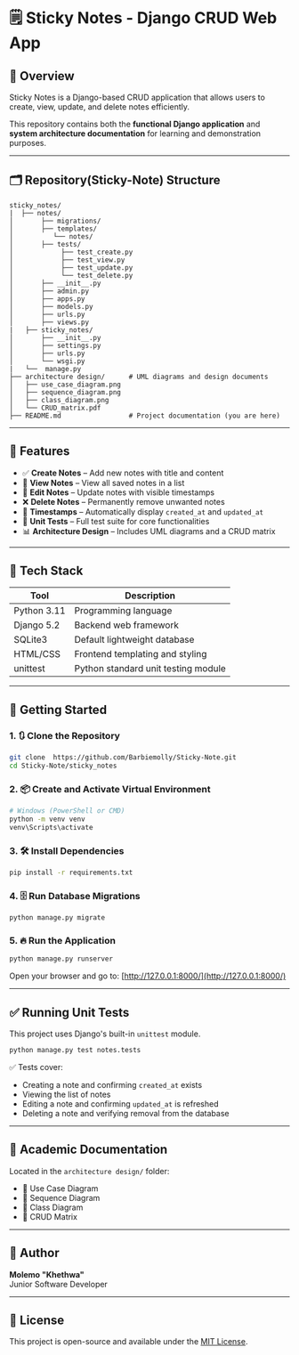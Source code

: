 # 🗒️ Sticky Notes - Django CRUD Web App

## 📌 Overview
Sticky Notes is a Django-based CRUD application that allows users to create, view, update, and delete notes efficiently. 

This repository contains both the **functional Django application** and **system architecture documentation** for learning and demonstration purposes.

---

## 🗂️ Repository(Sticky-Note) Structure

```
sticky_notes/
|  ├── notes/
│       ├── migrations/
│       ├── templates/
│          └── notes/
│       ├── tests/
│            ├── test_create.py
│            ├── test_view.py
│            ├── test_update.py
│            └── test_delete.py
│       ├── __init__.py
│       ├── admin.py
│       ├── apps.py
│       ├── models.py
│       ├── urls.py
│       ├── views.py
|   ├── sticky_notes/
│       ├── __init__.py
│       ├── settings.py
│       ├── urls.py
│       └── wsgi.py
|   └──  manage.py
├── architecture design/      # UML diagrams and design documents
│   ├── use_case_diagram.png
│   ├── sequence_diagram.png
│   ├── class_diagram.png
│   └── CRUD_matrix.pdf
├── README.md                 # Project documentation (you are here)
```

---

## 🔧 Features

- ✅ **Create Notes** – Add new notes with title and content
- 📃 **View Notes** – View all saved notes in a list
- 📝 **Edit Notes** – Update notes with visible timestamps
- ❌ **Delete Notes** – Permanently remove unwanted notes
- 📅 **Timestamps** – Automatically display `created_at` and `updated_at`
- 🧪 **Unit Tests** – Full test suite for core functionalities
- 📊 **Architecture Design** – Includes UML diagrams and a CRUD matrix

---

## 🧰 Tech Stack

| Tool        | Description                          |
|-------------|--------------------------------------|
| Python 3.11 | Programming language                 |
| Django 5.2  | Backend web framework                |
| SQLite3     | Default lightweight database         |
| HTML/CSS    | Frontend templating and styling      |
| unittest    | Python standard unit testing module  |

---

## 🚀 Getting Started

### 1. 🔃 Clone the Repository
```bash
git clone  https://github.com/Barbiemolly/Sticky-Note.git
cd Sticky-Note/sticky_notes
```

### 2. 📦 Create and Activate Virtual Environment
```bash
# Windows (PowerShell or CMD)
python -m venv venv
venv\Scripts\activate
```

### 3. 🛠️ Install Dependencies
```bash
pip install -r requirements.txt
```

### 4. 🗄️ Run Database Migrations
```bash
python manage.py migrate
```

### 5. 🔥 Run the Application
```bash
python manage.py runserver
```

Open your browser and go to: [http://127.0.0.1:8000/](http://127.0.0.1:8000/)

---

## ✅ Running Unit Tests

This project uses Django's built-in `unittest` module.

```bash
python manage.py test notes.tests
```

✅ Tests cover:
- Creating a note and confirming `created_at` exists  
- Viewing the list of notes  
- Editing a note and confirming `updated_at` is refreshed  
- Deleting a note and verifying removal from the database

---

## 🧠 Academic Documentation

Located in the `architecture design/` folder:
- 📌 Use Case Diagram
- 📌 Sequence Diagram
- 📌 Class Diagram
- 📌 CRUD Matrix

---

## 📎 Author

**Molemo "Khethwa"**  
Junior Software Developer   

---

## 📃 License

This project is open-source and available under the [MIT License](LICENSE).

